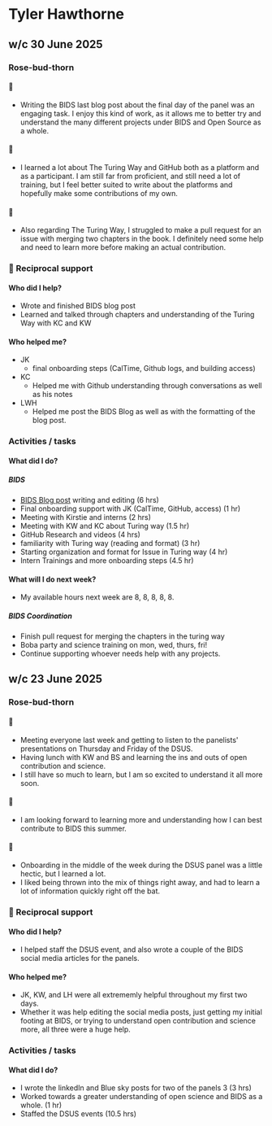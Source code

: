# Tyler Hawthorne

## w/c 30 June 2025

### Rose-bud-thorn

#### 🌹
* Writing the BIDS last blog post about the final day of the panel was an engaging task.
  I enjoy this kind of work, as it allows me to better try and understand the many different projects under BIDS and Open Source as a whole. 

#### 🌱
* I learned a lot about The Turing Way and GitHub both as a platform and as a participant.
  I am still far from proficient, and still need a lot of training, but I feel better suited to write about the platforms and hopefully make some contributions of my own.

#### 🌵   
* Also regarding The Turing Way, I struggled to make a pull request for an issue with merging two chapters in the book.
  I definitely need some help and need to learn more before making an actual contribution. 

### 🤝 Reciprocal support

#### Who did I help?
* Wrote and finished BIDS blog post 
* Learned and talked through chapters and understanding of the Turing Way with KC and KW

#### Who helped me?
* JK
  *  final onboarding steps (CalTime, Github logs, and building access)
* KC
  *  Helped me with Github understanding through conversations as well as his notes
* LWH
  * Helped me post the BIDS Blog as well as with the formatting of the blog post. 

### Activities / tasks

#### What did I do?

##### BIDS 
* [BIDS Blog post](https://bids.berkeley.edu/news/building-open-network-friday-morning-panel-showcases-leadership-across-open-source-ecosystem) writing and editing (6 hrs)
* Final onboarding support with JK  (CalTime, GitHub, access) (1 hr)
* Meeting with Kirstie and interns (2 hrs)
* Meeting with KW and KC about Turing way (1.5 hr)
* GitHub Research and videos (4 hrs)
* familiarity with Turing way (reading and format) (3 hr)
* Starting organization and format for Issue in Turing way (4 hr)
* Intern Trainings and more onboarding steps (4.5 hr)

#### What will I do next week?
* My available hours next week are 8, 8, 8, 8, 8.
##### BIDS Coordination
* Finish pull request for merging the chapters in the turing way
* Boba party and science training on mon, wed, thurs, fri!
* Continue supporting whoever needs help with any projects. 

## w/c 23 June 2025

### Rose-bud-thorn

#### 🌹
* Meeting everyone last week and getting to listen to the panelists' presentations on Thursday and Friday of the DSUS.
* Having lunch with KW and BS and learning the ins and outs of open contribution and science.
* I still have so much to learn, but I am so excited to understand it all more soon. 

#### 🌱
* I am looking forward to learning more and understanding how I can best contribute to BIDS this summer. 

#### 🌵   
* Onboarding in the middle of the week during the DSUS panel was a little hectic, but I learned a lot.
* I liked being thrown into the mix of things right away, and had to learn a lot of information quickly right off the bat. 

### 🤝 Reciprocal support

#### Who did I help?
* I helped staff the DSUS event, and also wrote a couple of the BIDS social media articles for the panels. 

#### Who helped me?

* JK, KW, and LH were all extrememly helpful throughout my first two days.
* Whether it was help editing the social media posts, just getting my initial footing at BIDS, or trying to understand open contribution and science more, all three were   a huge help. 

### Activities / tasks

#### What did I do?

* I wrote the linkedIn and Blue sky posts for two of the panels 3 (3 hrs)
* Worked towards a greater understanding of open science and BIDS as a whole. (1 hr)
* Staffed the DSUS events (10.5 hrs)
